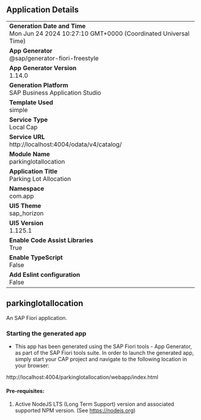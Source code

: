 ## Application Details
|               |
| ------------- |
|**Generation Date and Time**<br>Mon Jun 24 2024 10:27:10 GMT+0000 (Coordinated Universal Time)|
|**App Generator**<br>@sap/generator-fiori-freestyle|
|**App Generator Version**<br>1.14.0|
|**Generation Platform**<br>SAP Business Application Studio|
|**Template Used**<br>simple|
|**Service Type**<br>Local Cap|
|**Service URL**<br>http://localhost:4004/odata/v4/catalog/
|**Module Name**<br>parkinglotallocation|
|**Application Title**<br>Parking Lot Allocation|
|**Namespace**<br>com.app|
|**UI5 Theme**<br>sap_horizon|
|**UI5 Version**<br>1.125.1|
|**Enable Code Assist Libraries**<br>True|
|**Enable TypeScript**<br>False|
|**Add Eslint configuration**<br>False|

## parkinglotallocation

An SAP Fiori application.

### Starting the generated app

-   This app has been generated using the SAP Fiori tools - App Generator, as part of the SAP Fiori tools suite.  In order to launch the generated app, simply start your CAP project and navigate to the following location in your browser:

http://localhost:4004/parkinglotallocation/webapp/index.html

#### Pre-requisites:

1. Active NodeJS LTS (Long Term Support) version and associated supported NPM version.  (See https://nodejs.org)


